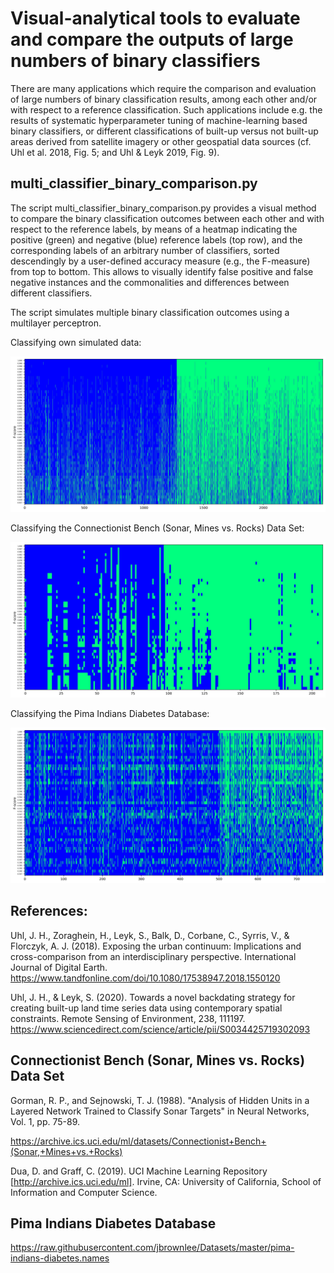 # Visual-analytical tools to evaluate and compare the outputs of large numbers of binary classifiers

There are many applications which require the comparison and evaluation of large numbers of binary classification results, among each other and/or with respect to a reference classification. Such applications include e.g. the results of systematic hyperparameter tuning of machine-learning based binary classifiers, or different classifications of built-up versus not built-up areas derived from satellite imagery or other geospatial data sources (cf. Uhl et al. 2018, Fig. 5; and Uhl & Leyk 2019, Fig. 9).

## multi_classifier_binary_comparison.py
The script multi_classifier_binary_comparison.py provides a visual method to compare the binary classification outcomes between each other and with respect to the reference labels, by means of a heatmap indicating the positive (green) and negative (blue) reference labels (top row), and the corresponding labels of an arbitrary number of classifiers, sorted descendingly by a user-defined accuracy measure (e.g., the F-measure) from top to bottom. This allows to visually identify false positive and false negative instances and the commonalities and differences between different classifiers.

The script simulates multiple binary classification outcomes using a multilayer perceptron.

Classifying own simulated data:

<img width="750" alt="Classifying own simulated data" src="https://github.com/johannesuhl/binary_classification/blob/main/multiple_binary_classifier_comparisonOwn.jpg">

Classifying the Connectionist Bench (Sonar, Mines vs. Rocks) Data Set:

<img width="750" alt="Classifying the Connectionist Bench (Sonar, Mines vs. Rocks) Data Set" src="https://github.com/johannesuhl/binary_classification/blob/main/multiple_binary_classifier_comparisonSonar.jpg">

Classifying the  Pima Indians Diabetes Database:

<img width="750" alt="Classifying the  Pima Indians Diabetes Database" src="https://github.com/johannesuhl/binary_classification/blob/main/multiple_binary_classifier_comparisonDiabetes.jpg">

## References:

Uhl, J. H., Zoraghein, H., Leyk, S., Balk, D., Corbane, C., Syrris, V., & Florczyk, A. J. (2018). Exposing the urban continuum: Implications and cross-comparison from an interdisciplinary perspective. International Journal of Digital Earth. https://www.tandfonline.com/doi/10.1080/17538947.2018.1550120

Uhl, J. H., & Leyk, S. (2020). Towards a novel backdating strategy for creating built-up land time series data using contemporary spatial constraints. Remote Sensing of Environment, 238, 111197. https://www.sciencedirect.com/science/article/pii/S0034425719302093

## Connectionist Bench (Sonar, Mines vs. Rocks) Data Set
Gorman, R. P., and Sejnowski, T. J. (1988). "Analysis of Hidden Units in a Layered Network Trained to Classify Sonar Targets" in Neural Networks, Vol. 1, pp. 75-89.

https://archive.ics.uci.edu/ml/datasets/Connectionist+Bench+(Sonar,+Mines+vs.+Rocks)

Dua, D. and Graff, C. (2019). UCI Machine Learning Repository [http://archive.ics.uci.edu/ml]. Irvine, CA: University of California, School of Information and Computer Science. 

## Pima Indians Diabetes Database
https://raw.githubusercontent.com/jbrownlee/Datasets/master/pima-indians-diabetes.names
